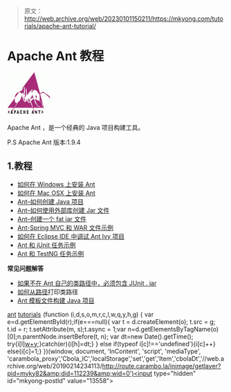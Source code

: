 > 原文：<http://web.archive.org/web/20230101150211/https://mkyong.com/tutorials/apache-ant-tutorial/>

# Apache Ant 教程

![ant-logo](img/c36cc1ee3e8862e88a936bfabe2a2ee7.png)

Apache Ant ，是一个经典的 Java 项目构建工具。

P.S Apache Ant 版本:1.9.4

## 1.教程

*   [如何在 Windows 上安装 Ant](http://web.archive.org/web/20190214234113/http://www.mkyong.com/ant/how-to-install-apache-ant-on-windows/)
*   [如何在 Mac OSX 上安装 Ant](http://web.archive.org/web/20190214234113/http://www.mkyong.com/ant/how-to-apache-ant-on-mac-os-x/)
*   [Ant–如何创建 Java 项目](http://web.archive.org/web/20190214234113/http://www.mkyong.com/ant/ant-how-to-create-a-java-project/)
*   [Ant–如何使用外部库创建 Jar 文件](http://web.archive.org/web/20190214234113/http://www.mkyong.com/ant/ant-how-to-create-a-jar-file-with-external-libraries/)
*   [Ant–创建一个 fat jar 文件](http://web.archive.org/web/20190214234113/http://www.mkyong.com/ant/ant-create-a-fat-jar-file/)
*   [Ant-Spring MVC 和 WAR 文件示例](http://web.archive.org/web/20190214234113/http://www.mkyong.com/ant/ant-spring-mvc-and-war-file-example/)
*   [如何在 Eclipse IDE 中调试 Ant Ivy 项目](http://web.archive.org/web/20190214234113/http://www.mkyong.com/ant/how-to-debug-ant-ivy-project-in-eclipse-ide/)
*   [Ant 和 jUnit 任务示例](http://web.archive.org/web/20190214234113/http://www.mkyong.com/ant/ant-and-junit-task-example/)
*   [Ant 和 TestNG 任务示例](http://web.archive.org/web/20190214234113/http://www.mkyong.com/ant/ant-and-testng-task-example/)

**常见问题解答**

*   [如果不在 Ant 自己的类路径中，必须包含 JUnit . jar](http://web.archive.org/web/20190214234113/http://www.mkyong.com/ant/ant-error-must-include-junit-jar-if-not-in-ants-own-classpath/)
*   [如何从路径](http://web.archive.org/web/20190214234113/http://www.mkyong.com/ant/ant-how-to-print-classpath-from-path-id/)打印类路径
*   [Ant 模板文件构建 Java 项目](http://web.archive.org/web/20190214234113/http://www.mkyong.com/ant/ant-template-file-to-build-a-java-project/)

[ant](http://web.archive.org/web/20190214234113/http://www.mkyong.com/tag/ant/) [tutorials](http://web.archive.org/web/20190214234113/http://www.mkyong.com/tag/tutorials/)![](img/6a008c5b62255dedf1f44dd6a829d2d8.png) (function (i,d,s,o,m,r,c,l,w,q,y,h,g) { var e=d.getElementById(r);if(e===null){ var t = d.createElement(o); t.src = g; t.id = r; t.setAttribute(m, s);t.async = 1;var n=d.getElementsByTagName(o)[0];n.parentNode.insertBefore(t, n); var dt=new Date().getTime(); try{i[l][w+y](h,i[l][q+y](h)+'&amp;'+dt);}catch(er){i[h]=dt;} } else if(typeof i[c]!=='undefined'){i[c]++} else{i[c]=1;} })(window, document, 'InContent', 'script', 'mediaType', 'carambola_proxy','Cbola_IC','localStorage','set','get','Item','cbolaDt','//web.archive.org/web/20190214234113/http://route.carambo.la/inimage/getlayer?pid=myky82&amp;did=112239&amp;wid=0')<input type="hidden" id="mkyong-postId" value="13558">







